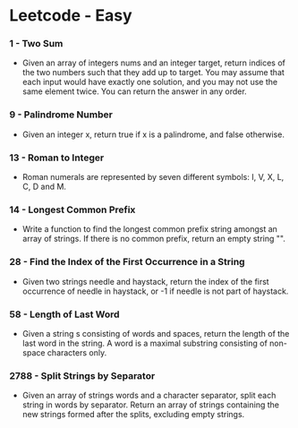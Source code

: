 # Leetcode - Easy

### 1 - Two Sum

* Given an array of integers nums and an integer target, return indices of the two numbers such that they add up to target. You may assume that each input would have exactly one solution, and you may not use the same element twice. You can return the answer in any order.

### 9 - Palindrome Number

* Given an integer x, return true if x is a palindrome, and false otherwise.

### 13 - Roman to Integer

* Roman numerals are represented by seven different symbols: I, V, X, L, C, D and M.

### 14 - Longest Common Prefix

* Write a function to find the longest common prefix string amongst an array of strings. If there is no common prefix, return an empty string "".

### 28 - Find the Index of the First Occurrence in a String

* Given two strings needle and haystack, return the index of the first occurrence of needle in haystack, or -1 if needle is not part of haystack.

### 58 - Length of Last Word

* Given a string s consisting of words and spaces, return the length of the last word in the string. A word is a maximal substring consisting of non-space characters only.

### 2788 - Split Strings by Separator

* Given an array of strings words and a character separator, split each string in words by separator. Return an array of strings containing the new strings formed after the splits, excluding empty strings.
